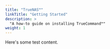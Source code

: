 ```yaml
---
title: "TrueNAS™"
linkTitle: "Getting Started"
description: >
  "A how-to guide on installing TrueCommand™"
weight: 1
---
```


Here's some test content.
